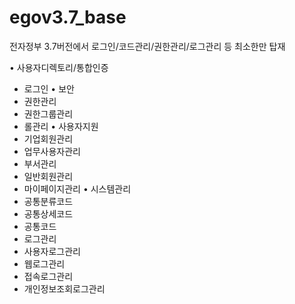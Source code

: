 # egov3.7_base
전자정부 3.7버전에서 로그인/코드관리/권한관리/로그관리 등 최소한만 탑재

• 사용자디렉토리/통합인증 
 - 로그인
• 보안 
 - 권한관리
 - 권한그룹관리
 - 롤관리
• 사용자지원 
 - 기업회원관리
 - 업무사용자관리
 - 부서관리
 - 일반회원관리
 - 마이페이지관리
• 시스템관리 
 - 공통분류코드
 - 공통상세코드
 - 공통코드
 - 로그관리
 - 사용자로그관리
 - 웹로그관리
 - 접속로그관리
 - 개인정보조회로그관리

